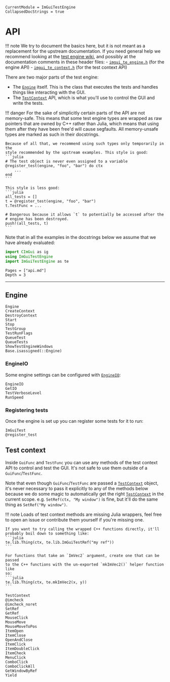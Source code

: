 ```@meta
CurrentModule = ImGuiTestEngine
CollapsedDocStrings = true
```

# API
!!! note
    We try to document the basics here, but it is not meant as a replacement for
    the upstream documentation. If you need general help we recommend looking at
    the [test engine wiki](https://github.com/ocornut/imgui_test_engine/wiki),
    and possibly at the documentation comments in these header files:
    - [`imgui_te_engine.h`](https://github.com/ocornut/imgui_test_engine/blob/v1.90.8/imgui_test_engine/imgui_te_engine.h)
      (for the engine API)
    - [`imgui_te_context.h`](https://github.com/ocornut/imgui_test_engine/blob/v1.90.8/imgui_test_engine/imgui_te_context.h)
      (for the test context API)

There are two major parts of the test engine:
- The [`Engine`](@ref) itself. This is the class that executes the tests and
  handles things like interacting with the GUI.
- The [`TestContext`](@ref) API, which is what you'll use to control the GUI and
  write the tests.

!!! danger
    For the sake of simplicitly certain parts of the API are not
    memory-safe. This means that some test engine types are wrapped as raw
    pointers that are owned by C++ rather than Julia, which means that using
    them after they have been free'd will cause segfaults. All memory-unsafe
    types are marked as such in their docstrings.

    Because of all that, we recommend using such types only temporarily in the
    style recommended by the upstream examples. This style is good:
    ```julia
    # The test object is never even assigned to a variable
    @register_test(engine, "foo", "bar") do ctx
        ...
    end
    ```

    This style is less good:
    ```julia
    all_tests = []
    t = @register_test(engine, "foo", "bar")
    t.TestFunc = ...

    # Dangerous because it allows `t` to potentially be accessed after the
    # engine has been destroyed.
    push!(all_tests, t)
    ```

Note that in all the examples in the docstrings below we assume that we have
already evaluated:
```julia
import CImGui as ig
using ImGuiTestEngine
import ImGuiTestEngine as te
```

```@contents
Pages = ["api.md"]
Depth = 3
```

---

## Engine
```@docs
Engine
CreateContext
DestroyContext
Start
Stop
TestGroup
TestRunFlags
QueueTest
QueueTests
ShowTestEngineWindows
Base.isassigned(::Engine)
```

### EngineIO
Some engine settings can be configured with [`EngineIO`](@ref):
```@docs
EngineIO
GetIO
TestVerboseLevel
RunSpeed
```

### Registering tests
Once the engine is set up you can register some tests for it to run:
```@docs
ImGuiTest
@register_test
```

## Test context
Inside `GuiFunc` and `TestFunc` you can use any methods of the test context API
to control and test the GUI. It's not safe to use them outside of a
`GuiFunc`/`TestFunc`.

Note that even though `GuiFunc`/`TestFunc` are passed a [`TestContext`](@ref)
object, it's never necessary to pass it explicitly to any of the methods below
because we do some magic to automatically get the right [`TestContext`](@ref) in
the current scope. e.g. `SetRef(ctx, "My window")` is fine, but it'll do the
same thing as `SetRef("My window")`.

!!! note
    Loads of test context methods are missing Julia wrappers, feel free to open
    an issue or contribute them yourself if you're missing one.

    If you want to try calling the wrapped C++ functions directly, it'll
    probably boil down to something like:
    ```julia
    te.lib.Thing(ctx, te.lib.ImGuiTestRef("my ref"))
    ```

    For functions that take an `ImVec2` argument, create one that can be passed
    to the C++ functions with the un-exported `mkImVec2()` helper function like
    so:
    ```julia
    te.lib.Thing(ctx, te.mkImVec2(x, y))
    ```

```@docs
TestContext
@imcheck
@imcheck_noret
SetRef
GetRef
MouseClick
MouseMove
MouseMoveToPos
ItemOpen
ItemClose
OpenAndClose
ItemClick
ItemDoubleClick
ItemCheck
MenuClick
ComboClick
ComboClickAll
GetWindowByRef
Yield
```
